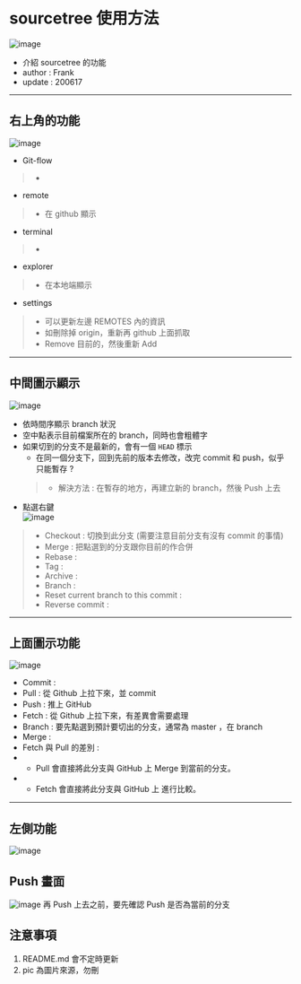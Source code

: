 # sourcetree 使用方法
![image](https://github.com/Frank0321/GitHubTest/blob/master/sourcetree_png/%E6%95%B4%E9%AB%94%E5%9C%96%E7%A4%BA.png)
- 介紹 sourcetree 的功能
- author : Frank
- update : 200617
---
## 右上角的功能
![image](https://github.com/Frank0321/GitHubTest/blob/master/sourcetree_png/%E5%8F%B3%E4%B8%8A%E8%A7%92%E5%8A%9F%E8%83%BD.png)
- Git-flow
> - 
- remote
> - 在 github 顯示
- terminal
> - 
- explorer
> - 在本地端顯示
- settings
> - 可以更新左邊 REMOTES 內的資訊
> - 如刪除掉 origin，重新再 github 上面抓取
> - Remove 目前的，然後重新 Add
---
## 中間圖示顯示
![image](https://github.com/Frank0321/GitHubTest/blob/master/sourcetree_png/%E4%B8%AD%E9%96%93%E5%9C%96%E7%A4%BA%E9%A1%AF%E7%A4%BA.png)
- 依時間序顯示 branch 狀況
- 空中點表示目前檔案所在的 branch，同時也會粗體字
- 如果切到的分支不是最新的，會有一個 `HEAD` 標示
  - 在同一個分支下，回到先前的版本去修改，改完 commit 和 push，似乎只能暫存 ?
  >  - 解決方法 : 在暫存的地方，再建立新的 branch，然後 Push 上去
- 點選右鍵
<br>![image](https://github.com/Frank0321/GitHubTest/blob/master/sourcetree_png/%E4%B8%AD%E9%96%93branch%E5%8F%B3%E9%8D%B5.png)</br>
> - Checkout : 切換到此分支 (需要注意目前分支有沒有 commit 的事情)
> - Merge : 把點選到的分支跟你目前的作合併
> - Rebase :
> - Tag :
> - Archive :
> - Branch :
> - Reset current branch to this commit : 
> - Reverse commit :
---
## 上面圖示功能
![image](https://github.com/Frank0321/GitHubTest/blob/master/sourcetree_png/%E4%B8%8A%E9%9D%A2%E5%9C%96%E7%A4%BA%E5%8A%9F%E8%83%BD.png)
- Commit : 
- Pull : 從 Github 上拉下來，並 commit
- Push : 推上 GitHub
- Fetch : 從 Github 上拉下來，有差異會需要處理 
- Branch : 要先點選到預計要切出的分支，通常為 master ，在 branch
- Merge :
- Fetch 與 Pull 的差別 : 
- - Pull 會直接將此分支與 GitHub 上 Merge 到當前的分支。
- - Fetch 會直接將此分支與 GitHub 上 進行比較。 
---
## 左側功能
![image](https://github.com/Frank0321/GitHubTest/blob/master/sourcetree_png/%E5%B7%A6%E5%81%B4%E5%8A%9F%E8%83%BD.png)

## Push 畫面
![image](https://github.com/Frank0321/GitHubTest/blob/master/sourcetree_png/push%20%E7%9A%84%E7%95%AB%E9%9D%A2.png)
再 Push 上去之前，要先確認 Push 是否為當前的分支


## 注意事項
1. README.md 會不定時更新
2. pic 為圖片來源，勿刪
> 

